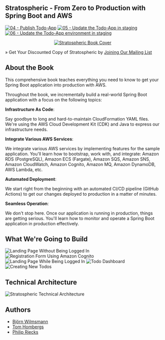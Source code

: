 ## Stratospheric - From Zero to Production with Spring Boot and AWS

[![04 - Publish Todo-App](https://github.com/stratospheric-dev/stratospheric/actions/workflows/04-publish-todo-app.yml/badge.svg)](https://github.com/stratospheric-dev/stratospheric/actions/workflows/04-publish-todo-app.yml) [![05 - Update the Todo-App in staging](https://github.com/stratospheric-dev/stratospheric/actions/workflows/05-update-todo-app-in-staging.yml/badge.svg)](https://github.com/stratospheric-dev/stratospheric/actions/workflows/05-update-todo-app-in-staging.yml)
[![06 - Update the Todo-App environment in staging](https://github.com/stratospheric-dev/stratospheric/actions/workflows/06-update-todo-app-environment-in-staging.yml/badge.svg)](https://github.com/stratospheric-dev/stratospheric/actions/workflows/06-update-todo-app-environment-in-staging.yml)

<p align="center">
  <a href="https://stratospheric.dev">
    <img src="https://stratospheric.dev/assets/images/book-mockup-500.png" alt="Stratospheric Book Cover"/>
  </a>
</p>

» Get Your Discounted Copy of Stratospheric by [Joining Our Mailing List](https://stratospheric.dev/)

## About the Book

This comprehensive book teaches everything you need to know to get your Spring Boot application into production with AWS.

Throughout the book, we incrementally build a real-world Spring Boot application with a focus on the following topics:

**Infrastructure As Code**:

Say goodbye to long and hard-to-maintain CloudFormation YAML files. We're using the AWS Cloud Development Kit (CDK) and Java to express our infrastructure needs.

**Integrate Various AWS Services**:

We integrate various AWS services by implementing features for the sample application. You'll learn how to bootstrap, work with, and integrate: Amazon RDS (PostgreSQL), Amazon ECS (Fargate), Amazon SQS, Amazon SNS, Amazon CloudWatch, Amazon Cognito, Amazon MQ, Amazon DynamoDB, AWS Lambda, etc.

**Automated Deployment**:

We start right from the beginning with an automated CI/CD pipeline (GitHub Actions) to get our changes deployed to production in a matter of minutes.

**Seamless Operation**:

We don't stop here. Once our application is running in production, things are getting serious. You'll learn how to monitor and operate a Spring Boot application in production effectively.

## What We're Going to Build

![Landing Page Without Being Logged In](https://stratospheric.dev/assets/images/application/stratospheric-overview-page-no-login.png)
![Registration Form Using Amazon Cognito](https://stratospheric.dev/assets/images/application/stratospheric-register-page.png)
![Landing Page While Being Logged In](https://stratospheric.dev/assets/images/application/stratospheric-overview-page-with-login.png)
![Todo Dashboard](https://stratospheric.dev/assets/images/application/stratospheric-dashboard-page.png)
![Creating New Todos](https://stratospheric.dev/assets/images/application/stratospheric-create-todo-page.png)

## Technical Architecture

![Stratospheric Technical Architecture](https://stratospheric.dev/assets/images/application/stratospheric-technical-architecture-transparent.png)

## Authors

- [Björn Wilmsmann](https://bjoernkw.com/)
- [Tom Hombergs](https://reflectoring.io/)
- [Philip Riecks](https://rieckpil.de/)
